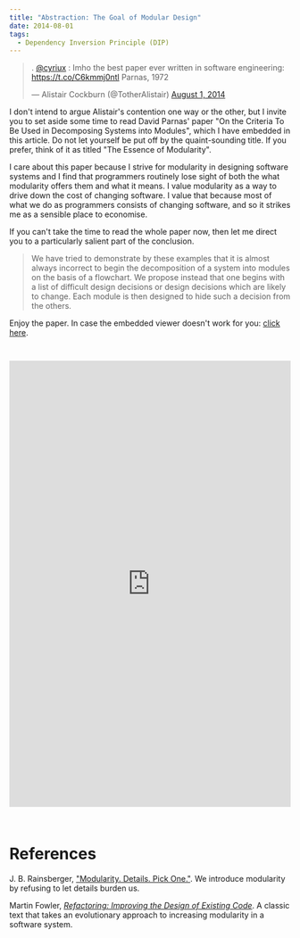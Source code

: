 ```yaml
---
title: "Abstraction: The Goal of Modular Design"
date: 2014-08-01
tags: 
  - Dependency Inversion Principle (DIP)
---
```

<blockquote class="twitter-tweet" lang="en"><p>. <a href="https://twitter.com/cyriux">@cyriux</a> : Imho the best paper ever written in software engineering: <a href="https://t.co/C6kmmj0ntl">https://t.co/C6kmmj0ntl</a> Parnas, 1972</p>&mdash; Alistair Cockburn (@TotherAlistair) <a href="https://twitter.com/TotherAlistair/statuses/495160023396671488">August 1, 2014</a></blockquote>
<script async src="//platform.twitter.com/widgets.js" charset="utf-8"></script>

I don't intend to argue Alistair's contention one way or the other, but I invite you to set aside some time to read David Parnas' paper "On the Criteria To Be Used in Decomposing Systems into Modules", which I have embedded in this article. Do not let yourself be put off by the quaint-sounding title. If you prefer, think of it as titled "The Essence of Modularity".

I care about this paper because I strive for modularity in designing software systems and I find that programmers routinely lose sight of both the what modularity offers them and what it means. I value modularity as a way to drive down the cost of changing software. I value that because most of what we do as programmers consists of changing software, and so it strikes me as a sensible place to economise.

If you can't take the time to read the whole paper now, then let me direct you to a particularly salient part of the conclusion.

> We have tried to demonstrate by these examples that it is almost always incorrect to begin the decomposition of a system into modules on the basis of a flowchart. We propose instead that one begins with a list of difficult design decisions or design decisions which are likely to change. Each module is then designed to hide such a decision from the others.

Enjoy the paper. In case the embedded viewer doesn't work for you: [click here](https://www.dia.uniroma3.it/~cabibbo/asw/altrui/parnas-1972.pdf).

<embed style="margin: 2em 0 2em 0" width="100%" height="800" src="https://www.dia.uniroma3.it/~cabibbo/asw/altrui/parnas-1972.pdf#view=Fit">

# References

J. B. Rainsberger, ["Modularity. Details. Pick One."](/permalink/modularity-details-pick-one). We introduce modularity by refusing to let details burden us.

Martin Fowler, [_Refactoring: Improving the Design of Existing Code_](https://link.jbrains.ca/14NaGSY). A classic text that takes an evolutionary approach to increasing modularity in a software system.
